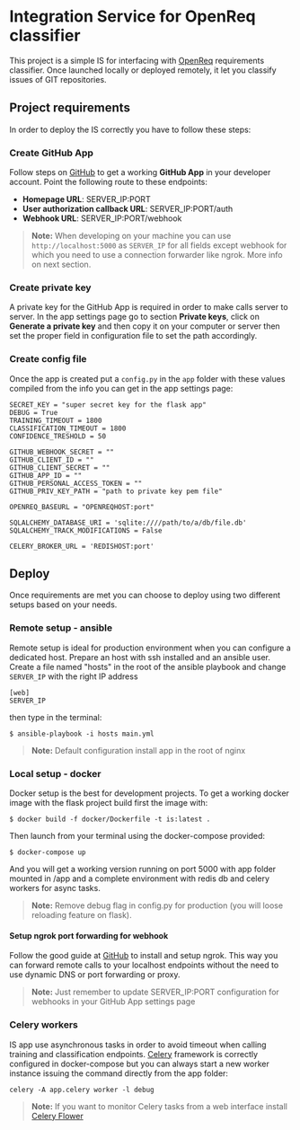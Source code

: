 # Integration Service for OpenReq classifier
This project is a simple IS for interfacing with [OpenReq](https://github.com/OpenReqEU/requirements-classifier) requirements classifier.
Once launched locally or deployed remotely, it let you classify issues of GIT repositories.

## Project requirements
In order to deploy the IS correctly you have to follow these steps:

### Create GitHub App 
Follow steps on [GitHub](https://developer.github.com/apps/building-oauth-apps/authorizing-oauth-apps/) to get a working **GitHub App** in your developer account.
Point the following route to these endpoints:

- **Homepage URL**: SERVER_IP:PORT
- **User authorization callback URL**: SERVER_IP:PORT/auth
- **Webhook URL**: SERVER_IP:PORT/webhook

> **Note:** When developing on your machine you can use `http://localhost:5000` as `SERVER_IP` for all fields except webhook for which you need to use a connection forwarder like ngrok. More info on next section.

### Create private key
A private key for the GitHub App is required in order to make calls server to server.
In the app settings page go to section **Private keys**, click on **Generate a private key** and then copy it on your computer or server then set the proper field in configuration file to set the path accordingly.

### Create config file
Once the app is created put a `config.py` in the `app` folder with these values compiled from the info you can get in the app settings page:

```
SECRET_KEY = "super secret key for the flask app"
DEBUG = True
TRAINING_TIMEOUT = 1800
CLASSIFICATION_TIMEOUT = 1800
CONFIDENCE_TRESHOLD = 50

GITHUB_WEBHOOK_SECRET = ""
GITHUB_CLIENT_ID = ""
GITHUB_CLIENT_SECRET = ""
GITHUB_APP_ID = ""
GITHUB_PERSONAL_ACCESS_TOKEN = ""
GITHUB_PRIV_KEY_PATH = "path to private key pem file"

OPENREQ_BASEURL = "OPENREQHOST:port"

SQLALCHEMY_DATABASE_URI = 'sqlite:////path/to/a/db/file.db'
SQLALCHEMY_TRACK_MODIFICATIONS = False

CELERY_BROKER_URL = 'REDISHOST:port'
``` 


## Deploy
Once requirements are met you can choose to deploy using two different setups based on your needs.

### Remote setup - ansible
Remote setup is ideal for production environment when you can configure a dedicated host.
Prepare an host with ssh installed and an ansible user.
Create a file named "hosts" in the root of the ansible playbook and change `SERVER_IP` with the right IP address
```
[web]
SERVER_IP
```
then type in the terminal:

```
$ ansible-playbook -i hosts main.yml
```

> **Note:** Default configuration install app in the root of nginx

### Local setup - docker
Docker setup is the best for development projects.
To get a working docker image with the flask project build first the image with:

```
$ docker build -f docker/Dockerfile -t is:latest .
```

Then launch from your terminal using the docker-compose provided:

```
$ docker-compose up
```

And you will get a working version running on port 5000 with app folder mounted in /app and a complete environment with redis db and celery workers for async tasks.

> **Note:** Remove debug flag in config.py for production (you will loose reloading feature on flask).

#### Setup ngrok port forwarding for webhook
Follow the good guide at [GitHub](https://developer.github.com/webhooks/configuring/#using-ngrok) to install and setup ngrok.
This way you can forward remote calls to your localhost endpoints without the need to use dynamic DNS or port forwarding or proxy.

> **Note:** Just remember to update SERVER_IP:PORT configuration for webhooks in your GitHub App settings page

### Celery workers
IS app use asynchronous tasks in order to avoid timeout when calling training and classification endpoints.
[Celery](http://www.celeryproject.org/) framework is correctly configured in docker-compose but you can always start a new worker instance issuing the command directly from the app folder:

```
celery -A app.celery worker -l debug
```

> **Note:** If you want to monitor Celery tasks from a web interface install [Celery Flower](https://flower.readthedocs.io/en/latest/)